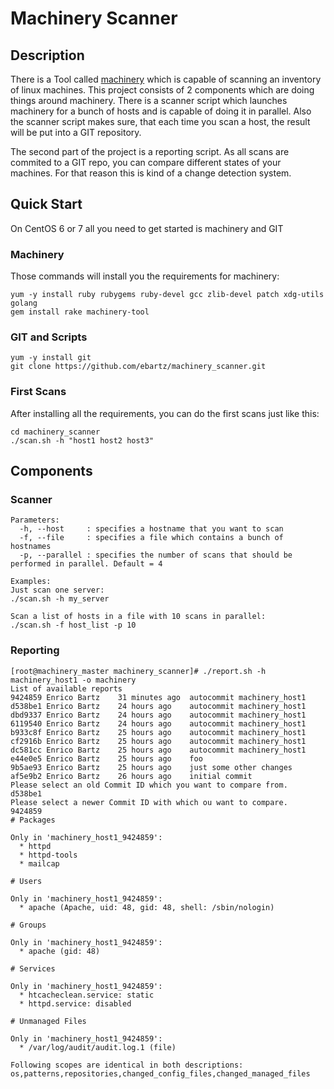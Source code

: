 # Machinery Scanner



## Description

There is a Tool called [machinery](https://github.com/SUSE/machinery) which is capable of scanning an inventory of linux machines. This project consists of 2 components which are doing things around machinery. There is a scanner script which launches machinery for a bunch of hosts and is capable of doing it in parallel. Also the scanner script makes sure, that each time you scan a host, the result will be put into a GIT repository.

The second part of the project is a reporting script. As all scans are commited to a GIT repo, you can compare different states of your machines. For that reason this is kind of a change detection system.


## Quick Start

On CentOS 6 or 7 all you need to get started is machinery and GIT

### Machinery

Those commands will install you the requirements for machinery:

```
yum -y install ruby rubygems ruby-devel gcc zlib-devel patch xdg-utils golang
gem install rake machinery-tool
```
### GIT and Scripts
```
yum -y install git
git clone https://github.com/ebartz/machinery_scanner.git
```

### First Scans
After installing all the requirements, you can do the first scans just like this:

```
cd machinery_scanner
./scan.sh -h "host1 host2 host3"
```

## Components

### Scanner

```
Parameters:
  -h, --host     : specifies a hostname that you want to scan
  -f, --file     : specifies a file which contains a bunch of hostnames
  -p, --parallel : specifies the number of scans that should be performed in parallel. Default = 4

Examples:
Just scan one server:
./scan.sh -h my_server

Scan a list of hosts in a file with 10 scans in parallel:
./scan.sh -f host_list -p 10
```


### Reporting

```
[root@machinery_master machinery_scanner]# ./report.sh -h machinery_host1 -o machinery
List of available reports
9424859 Enrico Bartz    31 minutes ago  autocommit machinery_host1
d538be1 Enrico Bartz    24 hours ago    autocommit machinery_host1
dbd9337 Enrico Bartz    24 hours ago    autocommit machinery_host1
6119540 Enrico Bartz    24 hours ago    autocommit machinery_host1
b933c8f Enrico Bartz    25 hours ago    autocommit machinery_host1
cf2916b Enrico Bartz    25 hours ago    autocommit machinery_host1
dc581cc Enrico Bartz    25 hours ago    autocommit machinery_host1
e44e0e5 Enrico Bartz    25 hours ago    foo
9b5ae93 Enrico Bartz    25 hours ago    just some other changes
af5e9b2 Enrico Bartz    26 hours ago    initial commit
Please select an old Commit ID which you want to compare from.
d538be1
Please select a newer Commit ID with which ou want to compare.
9424859
# Packages

Only in 'machinery_host1_9424859':
  * httpd
  * httpd-tools
  * mailcap

# Users

Only in 'machinery_host1_9424859':
  * apache (Apache, uid: 48, gid: 48, shell: /sbin/nologin)

# Groups

Only in 'machinery_host1_9424859':
  * apache (gid: 48)

# Services

Only in 'machinery_host1_9424859':
  * htcacheclean.service: static
  * httpd.service: disabled

# Unmanaged Files

Only in 'machinery_host1_9424859':
  * /var/log/audit/audit.log.1 (file)

Following scopes are identical in both descriptions: os,patterns,repositories,changed_config_files,changed_managed_files
```
